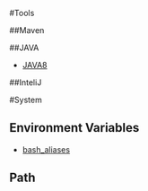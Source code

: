 #Tools

##Maven

##JAVA
- [JAVA8](http://tecadmin.net/install-oracle-java-8-jdk-8-ubuntu-via-ppa/#)

##InteliJ

#System

## Environment Variables
- [bash_aliases](http://stackoverflow.com/questions/19013725/linux-mint-adding-environment-variables-permanently)

## Path
